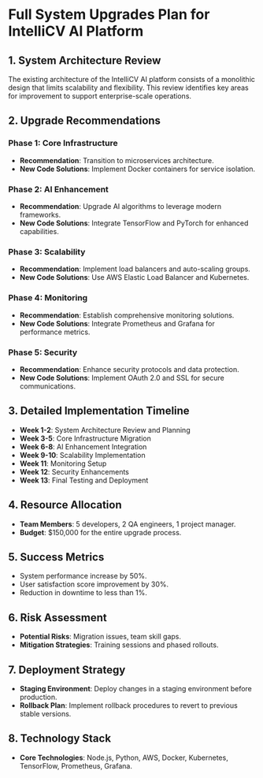 # Full System Upgrades Plan for IntelliCV AI Platform

## 1. System Architecture Review
The existing architecture of the IntelliCV AI platform consists of a monolithic design that limits scalability and flexibility. This review identifies key areas for improvement to support enterprise-scale operations.

## 2. Upgrade Recommendations
### Phase 1: Core Infrastructure
- **Recommendation**: Transition to microservices architecture.
- **New Code Solutions**: Implement Docker containers for service isolation.

### Phase 2: AI Enhancement
- **Recommendation**: Upgrade AI algorithms to leverage modern frameworks.
- **New Code Solutions**: Integrate TensorFlow and PyTorch for enhanced capabilities.

### Phase 3: Scalability
- **Recommendation**: Implement load balancers and auto-scaling groups.
- **New Code Solutions**: Use AWS Elastic Load Balancer and Kubernetes.

### Phase 4: Monitoring
- **Recommendation**: Establish comprehensive monitoring solutions.
- **New Code Solutions**: Integrate Prometheus and Grafana for performance metrics.

### Phase 5: Security
- **Recommendation**: Enhance security protocols and data protection.
- **New Code Solutions**: Implement OAuth 2.0 and SSL for secure communications.

## 3. Detailed Implementation Timeline
- **Week 1-2**: System Architecture Review and Planning
- **Week 3-5**: Core Infrastructure Migration
- **Week 6-8**: AI Enhancement Integration
- **Week 9-10**: Scalability Implementation
- **Week 11**: Monitoring Setup
- **Week 12**: Security Enhancements
- **Week 13**: Final Testing and Deployment

## 4. Resource Allocation
- **Team Members**: 5 developers, 2 QA engineers, 1 project manager.
- **Budget**: $150,000 for the entire upgrade process.

## 5. Success Metrics
- System performance increase by 50%.
- User satisfaction score improvement by 30%.
- Reduction in downtime to less than 1%.

## 6. Risk Assessment
- **Potential Risks**: Migration issues, team skill gaps.
- **Mitigation Strategies**: Training sessions and phased rollouts.

## 7. Deployment Strategy
- **Staging Environment**: Deploy changes in a staging environment before production.
- **Rollback Plan**: Implement rollback procedures to revert to previous stable versions.

## 8. Technology Stack
- **Core Technologies**: Node.js, Python, AWS, Docker, Kubernetes, TensorFlow, Prometheus, Grafana.
